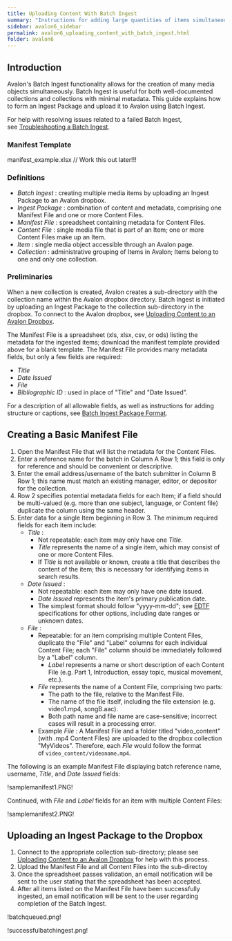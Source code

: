 ```yaml
---
title: Uploading Content With Batch Ingest
summary: "Instructions for adding large quantities of items simultaneously using Avalon's batch ingest functionality."
sidebar: avalon6_sidebar
permalink: avalon6_uploading_content_with_batch_ingest.html
folder: avalon6
---
```


## Introduction

Avalon's Batch Ingest functionality allows for the creation of many media objects simultaneously. Batch Ingest is useful for both well-documented collections and collections with minimal metadata. This guide explains how to form an Ingest Package and upload it to Avalon using Batch Ingest.

For help with resolving issues related to a failed Batch Ingest, see [Troubleshooting a Batch Ingest](avalon6_troubleshooting_a_batch_ingest).

### Manifest Template

manifest_example.xlsx // Work this out later!!!


### Definitions

* _Batch Ingest_ : creating multiple media items by uploading an Ingest Package to an Avalon dropbox.
* _Ingest Package_ : combination of content and metadata, comprising one Manifest File and one or more Content Files.
* _Manifest File_ : spreadsheet containing metadata for Content Files.
* _Content File_ : single media file that is part of an Item; one or more Content Files make up an Item.
* _Item_ : single media object accessible through an Avalon page.
* _Collection_ : administrative grouping of Items in Avalon; Items belong to one and only one collection.

### Preliminaries

When a new collection is created, Avalon creates a sub-directory with the collection name within the Avalon dropbox directory. Batch Ingest is initiated by uploading an Ingest Package to the collection sub-directory in the dropbox. To connect to the Avalon dropbox, see [Uploading Content to an Avalon Dropbox](avalon6_uploading_content_to_an_avalon_dropbox).

The Manifest File is a spreadsheet (xls, xlsx, csv, or ods) listing the metadata for the ingested items; download the manifest template provided above for a blank template. The Manifest File provides many metadata fields, but only a few fields are required: 

* _Title_
* _Date Issued_
* _File_
* _Bibliographic ID_ : used in place of "Title" and "Date Issued".

 For a description of all allowable fields, as well as instructions for adding structure or captions, see [Batch Ingest Package Format](avalon6_batch_ingest_package_format).

## Creating a Basic Manifest File

1. Open the Manifest File that will list the metadata for the Content Files.
2. Enter a reference name for the batch in Column A Row 1; this field is only for reference and should be convenient or descriptive.
3. Enter the email address/username of the batch submitter in Column B Row 1; this name must match an existing manager, editor, or depositor for the collection.
4. Row 2 specifies potential metadata fields for each Item; if a field should be multi-valued (e.g. more than one subject, language, or Content file) duplicate the column using the same header.
5. Enter data for a single Item beginning in Row 3. The minimum required fields for each item include:
   * _Title_ :
     * Not repeatable: each item may only have one _Title_.
	 * _Title_ represents the name of a single item, which may consist of one or more Content Files.
     * If _Title_ is not available or known, create a title that describes the content of the item; this is necessary for identifying items in search results.
   * _Date Issued_ :
     * Not repeatable: each item may only have one date issued.
     * _Date Issued_ represents the item's primary publication date.
     * The simplest format should follow "yyyy-mm-dd"; see [EDTF](http://www.loc.gov/standards/datetime/pre-submission.html) specifications for other options, including date ranges or unknown dates.
   * _File_ :
   	 * Repeatable: for an item comprising multiple Content Files, duplicate the "File" and "Label" columns for each individual Content File; each "File" column should be immediately followed by a "Label" column.
	   * _Label_ represents a name or short description of each Content File (e.g. Part 1, Introduction, essay topic, musical movement, etc.).
	 * _File_ represents the name of a Content File, comprising two parts:
       * The path to the file, relative to the Manifest File.
       * The name of the file itself, including the file extension (e.g. video1.mp4, songB.aac).
       * Both path name and file name are case-sensitive; incorrect cases will result in a processing error.
     * Example _File_ : A Manifest File and a folder titled "video_content" (with .mp4 Content Files) are uploaded to the dropbox collection "MyVideos". Therefore, each _File_ would follow the format of `video_content/videoname.mp4`. 

The following is an example Manifest File displaying batch reference name, username, _Title_, and _Date Issued_ fields:

!samplemanifest1.PNG!

Continued, with _File_ and _Label_ fields for an item with multiple Content Files:

!samplemanifest2.PNG!

## Uploading an Ingest Package to the Dropbox

1. Connect to the appropriate collection sub-directory; please see [Uploading Content to an Avalon Dropbox](avalon6_uploading_content_to_an_avalon_dropbox) for help with this process.
2. Upload the Manifest File and all Content Files into the sub-directoy
3. Once the spreadsheet passes validation, an email notification will be sent to the user stating that the spreadsheet has been accepted.
4. After all items listed on the Manifest File have been successfully ingested, an email notification will be sent to the user regarding completion of the Batch Ingest.

!batchqueued.png!

!successfulbatchingest.png!